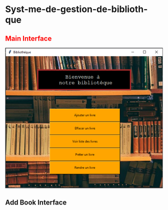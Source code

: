 # Syst-me-de-gestion-de-biblioth-que

<h2 style="color:red;">Main Interface</h2> 
<img  src="https://github.com/AmaniAkremi/Syst-me-de-gestion-de-biblioth-que/blob/b9ff0545324e728309ef5f179f88846830a37915/main%20interface.PNG">

<h2>Add Book Interface</h2> 
